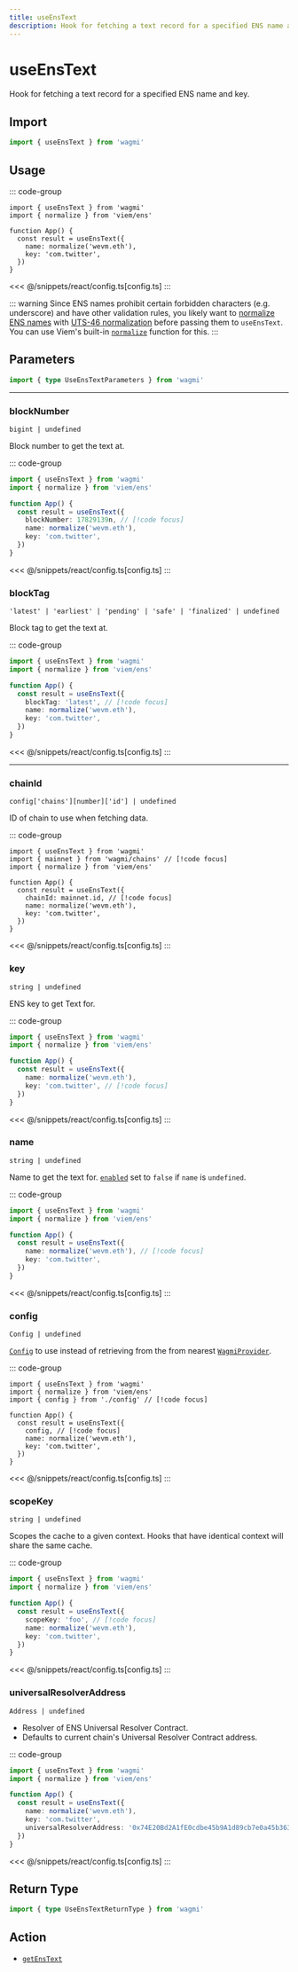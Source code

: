 ```yaml
---
title: useEnsText
description: Hook for fetching a text record for a specified ENS name and key.
---
```


<script setup>
const packageName = 'wagmi'
const actionName = 'getEnsText'
const typeName = 'GetEnsText'
const TData = 'string | null'
const TError = 'GetEnsTextErrorType'
</script>

# useEnsText

Hook for fetching a text record for a specified ENS name and key.

## Import

```ts
import { useEnsText } from 'wagmi'
```

## Usage

::: code-group
```tsx [index.tsx]
import { useEnsText } from 'wagmi'
import { normalize } from 'viem/ens'

function App() {
  const result = useEnsText({
    name: normalize('wevm.eth'),
    key: 'com.twitter',
  })
}
```
<<< @/snippets/react/config.ts[config.ts]
:::

::: warning
Since ENS names prohibit certain forbidden characters (e.g. underscore) and have other validation rules, you likely want to [normalize ENS names](https://docs.ens.domains/contract-api-reference/name-processing#normalising-names) with [UTS-46 normalization](https://unicode.org/reports/tr46) before passing them to `useEnsText`. You can use Viem's built-in [`normalize`](https://viem.sh/docs/ens/utilities/normalize) function for this.
:::

## Parameters

```ts
import { type UseEnsTextParameters } from 'wagmi'
```

---

### blockNumber

`bigint | undefined`

Block number to get the text at.

::: code-group
```ts [index.ts]
import { useEnsText } from 'wagmi'
import { normalize } from 'viem/ens'

function App() {
  const result = useEnsText({
    blockNumber: 17829139n, // [!code focus]
    name: normalize('wevm.eth'),
    key: 'com.twitter',
  })
}
```
<<< @/snippets/react/config.ts[config.ts]
:::

### blockTag

`'latest' | 'earliest' | 'pending' | 'safe' | 'finalized' | undefined`

Block tag to get the text at.

::: code-group
```ts [index.ts]
import { useEnsText } from 'wagmi'
import { normalize } from 'viem/ens'

function App() {
  const result = useEnsText({
    blockTag: 'latest', // [!code focus]
    name: normalize('wevm.eth'),
    key: 'com.twitter',
  })
}
```
<<< @/snippets/react/config.ts[config.ts]
:::

---

### chainId

`config['chains'][number]['id'] | undefined`

ID of chain to use when fetching data.

::: code-group
```tsx [index.tsx]
import { useEnsText } from 'wagmi'
import { mainnet } from 'wagmi/chains' // [!code focus]
import { normalize } from 'viem/ens'

function App() {
  const result = useEnsText({
    chainId: mainnet.id, // [!code focus]
    name: normalize('wevm.eth'),
    key: 'com.twitter',
  })
}
```
<<< @/snippets/react/config.ts[config.ts]
:::

### key

`string | undefined`

ENS key to get Text for.

::: code-group
```ts [index.ts]
import { useEnsText } from 'wagmi'
import { normalize } from 'viem/ens'

function App() {
  const result = useEnsText({
    name: normalize('wevm.eth'),
    key: 'com.twitter', // [!code focus]
  })
}
```
<<< @/snippets/react/config.ts[config.ts]
:::


### name

`string | undefined`

Name to get the text for. [`enabled`](#enabled) set to `false` if `name` is `undefined`.

::: code-group
```ts [index.ts]
import { useEnsText } from 'wagmi'
import { normalize } from 'viem/ens'

function App() {
  const result = useEnsText({
    name: normalize('wevm.eth'), // [!code focus]
    key: 'com.twitter',
  })
}
```
<<< @/snippets/react/config.ts[config.ts]
:::

### config

`Config | undefined`

[`Config`](/react/api/createConfig#config) to use instead of retrieving from the from nearest [`WagmiProvider`](/react/api/WagmiProvider).

::: code-group
```tsx [index.tsx]
import { useEnsText } from 'wagmi'
import { normalize } from 'viem/ens'
import { config } from './config' // [!code focus]

function App() {
  const result = useEnsText({
    config, // [!code focus]
    name: normalize('wevm.eth'),
    key: 'com.twitter',
  })
}
```
<<< @/snippets/react/config.ts[config.ts]
:::

### scopeKey

`string | undefined`

Scopes the cache to a given context. Hooks that have identical context will share the same cache.

::: code-group
```ts [index.ts]
import { useEnsText } from 'wagmi'
import { normalize } from 'viem/ens'

function App() {
  const result = useEnsText({
    scopeKey: 'foo', // [!code focus]
    name: normalize('wevm.eth'),
    key: 'com.twitter',
  })
}
```
<<< @/snippets/react/config.ts[config.ts]
:::

### universalResolverAddress

`Address | undefined`

- Resolver of ENS Universal Resolver Contract.
- Defaults to current chain's Universal Resolver Contract address.

::: code-group
```ts [index.ts]
import { useEnsText } from 'wagmi'
import { normalize } from 'viem/ens'

function App() {
  const result = useEnsText({
    name: normalize('wevm.eth'),
    key: 'com.twitter',
    universalResolverAddress: '0x74E20Bd2A1fE0cdbe45b9A1d89cb7e0a45b36376', // [!code focus]
  })
}
```
<<< @/snippets/react/config.ts[config.ts]
:::

<!--@include: @shared/query-options.md-->

## Return Type

```ts
import { type UseEnsTextReturnType } from 'wagmi'
```

<!--@include: @shared/query-result.md-->

<!--@include: @shared/query-imports.md-->

## Action

- [`getEnsText`](/core/api/actions/getEnsText)
